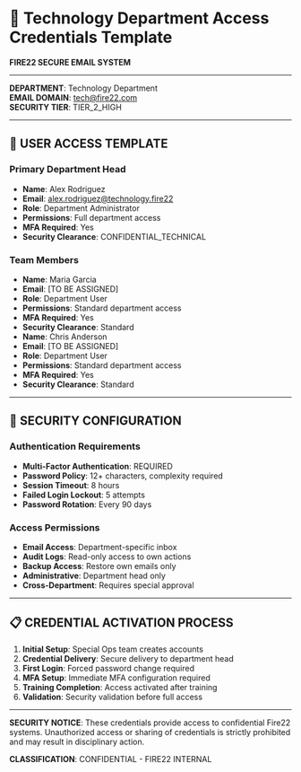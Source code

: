 # 🔑 Technology Department Access Credentials Template
**FIRE22 SECURE EMAIL SYSTEM**

---

**DEPARTMENT**: Technology Department  
**EMAIL DOMAIN**: tech@fire22.com  
**SECURITY TIER**: TIER_2_HIGH  

---

## 👤 **USER ACCESS TEMPLATE**

### **Primary Department Head**
- **Name**: Alex Rodriguez
- **Email**: alex.rodriguez@technology.fire22
- **Role**: Department Administrator
- **Permissions**: Full department access
- **MFA Required**: Yes
- **Security Clearance**: CONFIDENTIAL_TECHNICAL

### **Team Members**

- **Name**: Maria Garcia
- **Email**: [TO BE ASSIGNED]
- **Role**: Department User
- **Permissions**: Standard department access
- **MFA Required**: Yes
- **Security Clearance**: Standard
- **Name**: Chris Anderson
- **Email**: [TO BE ASSIGNED]
- **Role**: Department User
- **Permissions**: Standard department access
- **MFA Required**: Yes
- **Security Clearance**: Standard

---

## 🔐 **SECURITY CONFIGURATION**

### **Authentication Requirements**
- **Multi-Factor Authentication**: REQUIRED
- **Password Policy**: 12+ characters, complexity required
- **Session Timeout**: 8 hours
- **Failed Login Lockout**: 5 attempts
- **Password Rotation**: Every 90 days

### **Access Permissions**
- **Email Access**: Department-specific inbox
- **Audit Logs**: Read-only access to own actions
- **Backup Access**: Restore own emails only
- **Administrative**: Department head only
- **Cross-Department**: Requires special approval

---

## 📋 **CREDENTIAL ACTIVATION PROCESS**

1. **Initial Setup**: Special Ops team creates accounts
2. **Credential Delivery**: Secure delivery to department head
3. **First Login**: Forced password change required
4. **MFA Setup**: Immediate MFA configuration required
5. **Training Completion**: Access activated after training
6. **Validation**: Security validation before full access

---

**SECURITY NOTICE**: These credentials provide access to confidential Fire22 systems. Unauthorized access or sharing of credentials is strictly prohibited and may result in disciplinary action.

**CLASSIFICATION**: CONFIDENTIAL - FIRE22 INTERNAL